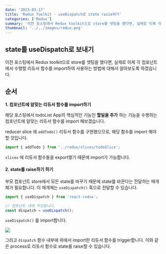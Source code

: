 ```yaml
---
date: '2023-03-17'
title: 'Redux Toolkit - useDispatch로 state rasie하기'
categories: ['Redux']
summary: '이전 포스팅에서 Redux toolkit으로 store를 셋팅을 했다면, 실제로 이제 각 컴포넌트에서 수행할 리듀서 함수를 import하여 사용하는 방법에 대해서 알아보도록 하겠습니다.'
thumbnail: '../../images/redux.png'
---
```

## state를 useDispatch로 보내기 

이전 포스팅에서 Redux toolkit으로 store를 셋팅을 했다면, 실제로 이제 각 컴포넌트에서 수행할 리듀서 함수를 import하여 사용하는 방법에 대해서 알아보도록 하겠습니다. 


## 순서
**1. 컴포넌트에 알맞는 리듀서 함수를 import하기**

해당 포스팅에서 todoList App의 핵심적인 기능인 **할일을 추가** 하는 기능을 수행하는 컴포넌트에 알맞는 리듀서 함수를 import 해보겠습니다. 

reducer slice 에 `addTodo()` 리듀서 함수를 구현했으므로, 해당 함수를 import 해야 할 것입니다. 

```jsx
import { addTodo } from '../redux/slices/todoSlice';
```

`slices` 에 리듀서 함수들을 export했기 때문에 import가 가능합니다.

#### **2. state를 raise하기 하기** 

부모 컴포넌트 store에서 모든 state를 바꾸기 때문에 state를 바꾼다는 전달하는 매개체가 필요합니다. 이 매개체는 `useDispatch()` 훅으로 전달할 수 있습니다. 

```jsx
import { useDispatch } from 'react-redux';

// 컴포넌트 내에 작성합니다. 
const dispatch = useDispatch(); 
```
`useDispatch()` 를 import합니다. 

![](https://velog.velcdn.com/images/damin1025/post/a1626d25-39a9-448f-a5fb-6a20d073bf99/image.PNG)

그리고 `dispatch` 함수 내부에 위에서 import한 리듀서 함수를 trigger합니다. 이와 같은 process로 리듀서 함수로 state를 raise할 수 있습니다. 